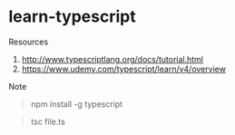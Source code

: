 # learn-typescript
Resources
1. http://www.typescriptlang.org/docs/tutorial.html
2. https://www.udemy.com/typescript/learn/v4/overview

Note
> npm install -g typescript

> tsc file.ts
